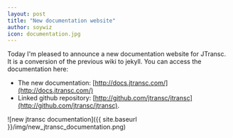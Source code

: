 ```yaml
---
layout: post
title: "New documentation website"
author: soywiz
icon: documentation.jpg
---
```


Today I'm pleased to announce a new documentation website for JTransc.
It is a conversion of the previous wiki to jekyll. You can access the documentation here:

<!--more-->

* The new documentation: [http://docs.jtransc.com/](http://docs.jtransc.com/)
* Linked github repository: [http://github.com/jtransc/jtransc](http://github.com/jtransc/jtransc).

![new jtransc documentation]({{ site.baseurl }}/img/new_jtransc_documentation.png)
